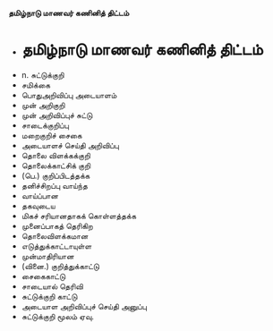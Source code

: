 **தமிழ்நாடு மாணவர் கணினித் திட்டம்**
- # தமிழ்நாடு மாணவர் கணினித் திட்டம்
- n. சுட்டுக்குறி
- சமிக்கை
- பொதுஅறிவிப்பு அடையாளம்
- முன் அறிகுறி
- முன் அறிவிப்புச் சுட்டு
- சாடைக்குறிப்பு
- மறைகுறிச் சைகை
- அடையாளச் செய்தி அறிவிப்பு
- தொலை விளக்கக்குறி
- தொலைக்காட்சிக் குறி
- (பெ.) குறிப்பிடத்தக்க
- தனிச்சிறப்பு வாய்ந்த
- வாய்ப்பான
- தகவுடைய
- மிகச் சரியானதாகக் கொள்ளத்தக்க
- முனைப்பாகத் தெரிகிற
- தொலைவிளக்கமான
- எடுத்துக்காட்டாயுள்ள
- முன்மாதிரியான
- (வினை.) குறித்துக்காட்டு
- சைகைகாட்டு
- சாடையால் தெரிவி
- சுட்டுக்குறி காட்டு
- அடையாள அறிவிப்புச் செய்தி அனுப்பு
-  சுட்டுக்குறி மூலம் ஏவு.

